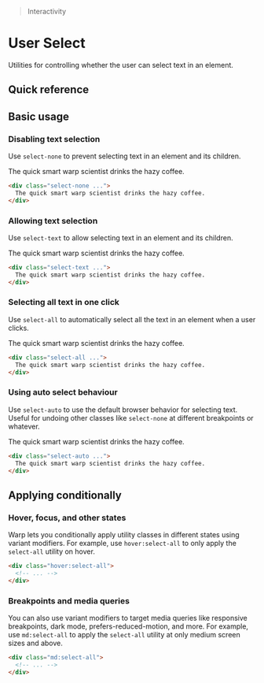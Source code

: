 > Interactivity

# User Select
Utilities for controlling whether the user can select text in an element.

## Quick reference
<qr-table />

## Basic usage
### Disabling text selection
Use `select-none` to prevent selecting text in an element and its children.

<container>
  <div class="flex justify-center">
    <div class="ex-box select-none inline-flex text-center pd-bg-white pd-text-slate-900 pd-font-semibold pd-shadow-xl rounded-8 dark:pd-bg-slate-800 dark:highlight-white/5 dark:pd-text-slate-200 border pd-border-slate-900/5 dark:pd-border-slate-100/5">
     The quick smart warp scientist drinks the hazy coffee.
    </div>
  </div>
</container>

```html
<div class="select-none ...">
  The quick smart warp scientist drinks the hazy coffee.
</div>
```

### Allowing text selection
Use `select-text` to allow selecting text in an element and its children.

<container>
  <div class="flex justify-center">
    <div class="ex-box select-text inline-flex text-center pd-bg-white pd-text-slate-900 pd-font-semibold pd-shadow-xl rounded-8 dark:pd-bg-slate-800 dark:highlight-white/5 dark:pd-text-slate-200 border pd-border-slate-900/5 dark:pd-border-slate-100/5">
     The quick smart warp scientist drinks the hazy coffee.
    </div>
  </div>
</container>

```html
<div class="select-text ...">
  The quick smart warp scientist drinks the hazy coffee.
</div>
```

### Selecting all text in one click
Use `select-all` to automatically select all the text in an element when a user clicks.

<container>
  <div class="flex justify-center">
    <div class="ex-box select-all inline-flex text-center pd-bg-white pd-text-slate-900 pd-font-semibold pd-shadow-xl rounded-8 dark:pd-bg-slate-800 dark:highlight-white/5 dark:pd-text-slate-200 border pd-border-slate-900/5 dark:pd-border-slate-100/5">
     The quick smart warp scientist drinks the hazy coffee.
    </div>
  </div>
</container>

```html
<div class="select-all ...">
  The quick smart warp scientist drinks the hazy coffee.
</div>
```

### Using auto select behaviour
Use `select-auto` to use the default browser behavior for selecting text. Useful for undoing other classes like `select-none` at different breakpoints or whatever.

<container>
  <div class="flex justify-center">
    <div class="ex-box select-auto inline-flex text-center pd-bg-white pd-text-slate-900 pd-font-semibold pd-shadow-xl rounded-8 dark:pd-bg-slate-800 dark:highlight-white/5 dark:pd-text-slate-200 border pd-border-slate-900/5 dark:pd-border-slate-100/5">
     The quick smart warp scientist drinks the hazy coffee.
    </div>
  </div>
</container>

```html
<div class="select-auto ...">
  The quick smart warp scientist drinks the hazy coffee.
</div>
```

## Applying conditionally

### Hover, focus, and other states
Warp lets you conditionally apply utility classes in different states using variant modifiers. For example, use `hover:select-all` to only apply the `select-all` utility on hover.

```html
<div class="hover:select-all">
  <!-- ... -->
</div>
```

### Breakpoints and media queries
You can also use variant modifiers to target media queries like responsive breakpoints, dark mode, prefers-reduced-motion, and more. For example, use `md:select-all` to apply the `select-all` utility at only medium screen sizes and above.

```html
<div class="md:select-all">
  <!-- ... -->
</div>
```
